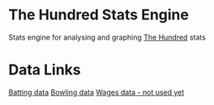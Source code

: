 
# The Hundred Stats Engine

Stats engine for analysing and graphing [The Hundred](https://www.thehundred.com/) stats

# Data Links

[Batting data](https://cricketarchive.com/thecricketer/Events/The_Mens_Hundred_2021/Batting_by_Average.html/)
[Bowling data](https://cricketarchive.com/thecricketer/Events/The_Mens_Hundred_2021/Bowling_by_Average.html/)
[Wages data - not used yet](https://www.bbc.co.uk/sport/cricket/50109006/)

